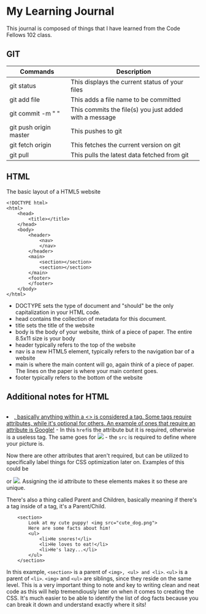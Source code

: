 # My Learning Journal

This journal is composed of things that I have learned from the Code Fellows 102 class.

## GIT

Commands | Description
-------- | ------------
git status | This displays the current status of your files
git add file | This adds a file name to be committed
git commit -m " " | This commits the file(s) you just added with a message
git push origin master | This pushes to git
git fetch origin | This fetches the current version on git
git pull | This pulls the latest data fetched from git


## HTML

The basic layout of a HTML5 website

```
<!DOCTYPE html>
<html>
    <head>
        <title></title>
    </head>
    <body>
        <header>
            <nav>
            </nav>
        </header>
        <main>
            <section></section>
            <section></section>
        </main>
        <footer>
        </footer>
    </body>
</html>
```

- DOCTYPE sets the type of document and "should" be the only capitalization in your HTML code.
- head contains the collection of metadata for this document.
- title sets the title of the website
- body is the body of your website, think of a piece of paper.  The entire 8.5x11 size is your body
- header typically refers to the top of the website
- nav is a new HTML5 element, typically refers to the navigation bar of a website
- main is where the main content will go, again think of a piece of paper.  The lines on the paper is where your main content goes.
- footer typically refers to the bottom of the website

## Additional notes for HTML

<a href> <img> <li>, basically anything within a <> is considered a tag.  Some tags require attributes, while it's optional for others.  An example of ones that require an attribute is <a href="www.google.com">Google!</a> - In this `href`is the attribute but it is required, otherwise <a> is a useless tag.  The same goes for <img src="image link"> - the `src` is required to define where your picture is.  

Now there are other attributes that aren't required, but can be utilized to specifically label things for CSS optimization later on.  Examples of this could be <section id="Main-Content"></section> or <img id="doggo" src="cutedog.jpg">.  Assigning the id attribute to these elements makes it so these are unique.

There's also a thing called Parent and Children, basically meaning if there's a tag inside of a tag, it's a Parent/Child.

```
    <section>
        Look at my cute puppy! <img src="cute_dog.png">
        Here are some facts about him!
        <ul>
            <li>He snores!</li>
            <li>He loves to eat!</li>
            <li>He's lazy...</li>
        </ul>
    </section>
```

In this example, `<section>` is a parent of `<img>, <ul> and <li>`.  `<ul>` is a parent of `<li>`.  `<img>` and `<ul>` are siblings, since they reside on the same level.  This is a very important thing to note and key to writing clean and neat code as this will help tremendiously later on when it comes to creating the CSS.  It's much easier to be able to identify the list of dog facts because you can break it down and understand exactly where it sits!


